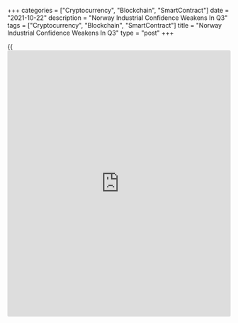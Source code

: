 +++
categories = ["Cryptocurrency", "Blockchain", "SmartContract"]
date = "2021-10-22"
description = "Norway Industrial Confidence Weakens In Q3"
tags = ["Cryptocurrency", "Blockchain", "SmartContract"]
title = "Norway Industrial Confidence Weakens In Q3"
type = "post"
+++

{{<iframe id="large-banner" src="https://www.bounty.group/#slide=1.0" width="100%" height="600" scrolling="no" style="border: 0px solid rgb(216, 221, 230); border-radius: 3px;">}}

Norway's industrial confidence weakened in the third quarter, data from
Statistics Norway showed on Friday.

The industrial confidence index fell to 8.8 in the third quarter from
11.0 in the second quarter.

The sub-index for the total volume of production increased to 55.3 in
the third quarter from 54.1 in the preceding quarter.

The indicator for the average employment rose to 54.9 in the third
quarter from 53.9 in the prior quarter.

The measure of confidence for the orders received in the domestic market
grew to 56.1 in the third quarter and the index for orders received in
the foreign market climbed to 57.9.

For comments and feedback [contact](https://www.playgroundfx.com/contact/): editorial@rtt[news](https://www.letsplayfx.com/blog/forex-news-website/).com

[Economic News][1]

 **What parts of the world are seeing the best (and worst) economic
performances lately? Click[here][2] to check out our [Econ Scorecard][2]
and find out! See up-to-the-moment [ranking](https://www.playgroundfx.com/blog/crypto-exchange-ranking/)s for the best and worst
performers in [GDP][3], [unemployment rate][4], [inflation][2] and much
more.**

   1. www.rtt[news](https://www.letsplayfx.com/blog/forex-news-website/).com/Content/EconomicNews.aspx
   2. www.rtt[news](https://www.letsplayfx.com/blog/forex-news-website/).com/economic-scorecard/world-rank/CPI/highest-performance.aspx
   3. www.rtt[news](https://www.letsplayfx.com/blog/forex-news-website/).com/economic-scorecard/world-rank/GDP/highest-performance.aspx
   4. www.rtt[news](https://www.letsplayfx.com/blog/forex-news-website/).com/economic-scorecard/world-rank/unemployment-rate/lowest-performance.aspx